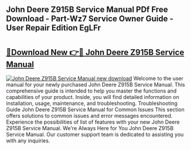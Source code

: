 ## John Deere Z915B Service Manual PDf Free Download - Part-Wz7 Service Owner Guide - User Repair Edition EgLFr

# <h2><a href="http://bc88060.oget.top/?id=John+Deere+Z915B+Service+Manual">🔗Download New 👉🔴 John Deere Z915B Service Manual</a></h2>

[![John Deere Z915B Service Manual new download](https://i.imgur.com/5g1atiW.png)](http://bc88060.oget.top/?id=John+Deere+Z915B+Service+Manual)
Welcome to the user manual for your newly purchased John Deere Z915B Service Manual. This comprehensive guide is intended to help you master the functions and capabilities of your product. Inside, you will find detailed information on installation, usage, maintenance, and troubleshooting. Troubleshooting Guide John Deere Z915B Service Manual for Common Issues This section offers solutions to common issues and error messages encountered. Experience the possibilities of list of features with your new John Deere Z915B Service Manual. We're Always Here for You John Deere Z915B Service Manual. Our customer support team is dedicated to assisting you with any inquiries.

